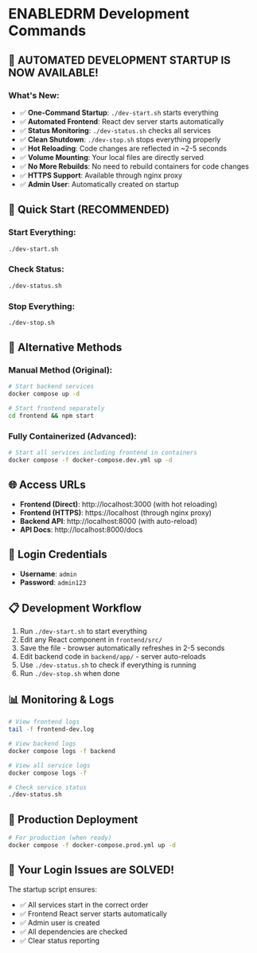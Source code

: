 # ENABLEDRM Development Commands

## 🚀 **AUTOMATED DEVELOPMENT STARTUP IS NOW AVAILABLE!**

### **What's New:**
- ✅ **One-Command Startup**: `./dev-start.sh` starts everything
- ✅ **Automated Frontend**: React dev server starts automatically
- ✅ **Status Monitoring**: `./dev-status.sh` checks all services
- ✅ **Clean Shutdown**: `./dev-stop.sh` stops everything properly
- ✅ **Hot Reloading**: Code changes are reflected in ~2-5 seconds
- ✅ **Volume Mounting**: Your local files are directly served
- ✅ **No More Rebuilds**: No need to rebuild containers for code changes
- ✅ **HTTPS Support**: Available through nginx proxy
- ✅ **Admin User**: Automatically created on startup

## 🎯 **Quick Start (RECOMMENDED)**

### **Start Everything:**
```bash
./dev-start.sh
```

### **Check Status:**
```bash
./dev-status.sh
```

### **Stop Everything:**
```bash
./dev-stop.sh
```

## 🔧 **Alternative Methods**

### **Manual Method (Original):**
```bash
# Start backend services
docker compose up -d

# Start frontend separately
cd frontend && npm start
```

### **Fully Containerized (Advanced):**
```bash
# Start all services including frontend in containers
docker compose -f docker-compose.dev.yml up -d
```

## 🌐 **Access URLs**
- **Frontend (Direct)**: http://localhost:3000 (with hot reloading)
- **Frontend (HTTPS)**: https://localhost (through nginx proxy)
- **Backend API**: http://localhost:8000 (with auto-reload)
- **API Docs**: http://localhost:8000/docs

## 🔐 **Login Credentials**
- **Username**: `admin`
- **Password**: `admin123`

## 📋 **Development Workflow**
1. Run `./dev-start.sh` to start everything
2. Edit any React component in `frontend/src/`
3. Save the file - browser automatically refreshes in 2-5 seconds
4. Edit backend code in `backend/app/` - server auto-reloads
5. Use `./dev-status.sh` to check if everything is running
6. Run `./dev-stop.sh` when done

## 📊 **Monitoring & Logs**
```bash
# View frontend logs
tail -f frontend-dev.log

# View backend logs
docker compose logs -f backend

# View all service logs
docker compose logs -f

# Check service status
./dev-status.sh
```

## 🚀 **Production Deployment**
```bash
# For production (when ready)
docker compose -f docker-compose.prod.yml up -d
```

## 🎉 **Your Login Issues are SOLVED!**

The startup script ensures:
- ✅ All services start in the correct order
- ✅ Frontend React server starts automatically
- ✅ Admin user is created
- ✅ All dependencies are checked
- ✅ Clear status reporting